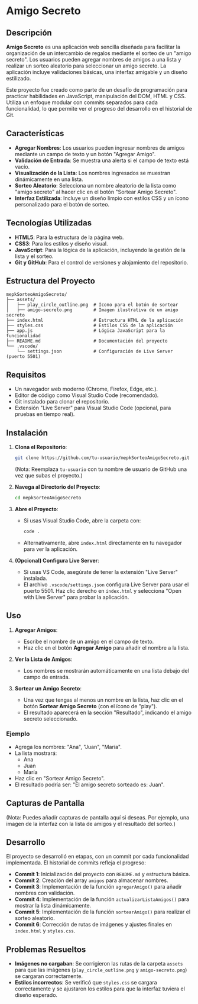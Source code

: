 

# Amigo Secreto

## Descripción
**Amigo Secreto** es una aplicación web sencilla diseñada para facilitar la organización de un intercambio de regalos mediante el sorteo de un "amigo secreto". Los usuarios pueden agregar nombres de amigos a una lista y realizar un sorteo aleatorio para seleccionar un amigo secreto. La aplicación incluye validaciones básicas, una interfaz amigable y un diseño estilizado.

Este proyecto fue creado como parte de un desafío de programación para practicar habilidades en JavaScript, manipulación del DOM, HTML y CSS. Utiliza un enfoque modular con commits separados para cada funcionalidad, lo que permite ver el progreso del desarrollo en el historial de Git.

## Características
- **Agregar Nombres**: Los usuarios pueden ingresar nombres de amigos mediante un campo de texto y un botón "Agregar Amigo".
- **Validación de Entrada**: Se muestra una alerta si el campo de texto está vacío.
- **Visualización de la Lista**: Los nombres ingresados se muestran dinámicamente en una lista.
- **Sorteo Aleatorio**: Selecciona un nombre aleatorio de la lista como "amigo secreto" al hacer clic en el botón "Sortear Amigo Secreto".
- **Interfaz Estilizada**: Incluye un diseño limpio con estilos CSS y un ícono personalizado para el botón de sorteo.

## Tecnologías Utilizadas
- **HTML5**: Para la estructura de la página web.
- **CSS3**: Para los estilos y diseño visual.
- **JavaScript**: Para la lógica de la aplicación, incluyendo la gestión de la lista y el sorteo.
- **Git y GitHub**: Para el control de versiones y alojamiento del repositorio.

## Estructura del Proyecto
```
mepkSorteoAmigoSecreto/
├── assets/
│   ├── play_circle_outline.png  # Ícono para el botón de sortear
│   ├── amigo-secreto.png        # Imagen ilustrativa de un amigo secreto
├── index.html                   # Estructura HTML de la aplicación
├── styles.css                   # Estilos CSS de la aplicación
├── app.js                       # Lógica JavaScript para la funcionalidad
├── README.md                    # Documentación del proyecto
└── .vscode/
    └── settings.json            # Configuración de Live Server (puerto 5501)
```

## Requisitos
- Un navegador web moderno (Chrome, Firefox, Edge, etc.).
- Editor de código como Visual Studio Code (recomendado).
- Git instalado para clonar el repositorio.
- Extensión "Live Server" para Visual Studio Code (opcional, para pruebas en tiempo real).

## Instalación
1. **Clona el Repositorio**:
   ```bash
   git clone https://github.com/tu-usuario/mepkSorteoAmigoSecreto.git
   ```
   (Nota: Reemplaza `tu-usuario` con tu nombre de usuario de GitHub una vez que subas el proyecto.)

2. **Navega al Directorio del Proyecto**:
   ```bash
   cd mepkSorteoAmigoSecreto
   ```

3. **Abre el Proyecto**:
   - Si usas Visual Studio Code, abre la carpeta con:
     ```bash
     code .
     ```
   - Alternativamente, abre `index.html` directamente en tu navegador para ver la aplicación.

4. **(Opcional) Configura Live Server**:
   - Si usas VS Code, asegúrate de tener la extensión "Live Server" instalada.
   - El archivo `.vscode/settings.json` configura Live Server para usar el puerto 5501. Haz clic derecho en `index.html` y selecciona "Open with Live Server" para probar la aplicación.

## Uso
1. **Agregar Amigos**:
   - Escribe el nombre de un amigo en el campo de texto.
   - Haz clic en el botón **Agregar Amigo** para añadir el nombre a la lista.

2. **Ver la Lista de Amigos**:
   - Los nombres se mostrarán automáticamente en una lista debajo del campo de entrada.

3. **Sortear un Amigo Secreto**:
   - Una vez que tengas al menos un nombre en la lista, haz clic en el botón **Sortear Amigo Secreto** (con el ícono de "play").
   - El resultado aparecerá en la sección "Resultado", indicando el amigo secreto seleccionado.

### Ejemplo
- Agrega los nombres: "Ana", "Juan", "María".
- La lista mostrará:
  - Ana
  - Juan
  - María
- Haz clic en "Sortear Amigo Secreto".
- El resultado podría ser: "El amigo secreto sorteado es: Juan".

## Capturas de Pantalla
(Nota: Puedes añadir capturas de pantalla aquí si deseas. Por ejemplo, una imagen de la interfaz con la lista de amigos y el resultado del sorteo.)

## Desarrollo
El proyecto se desarrolló en etapas, con un commit por cada funcionalidad implementada. El historial de commits refleja el progreso:

- **Commit 1**: Inicialización del proyecto con `README.md` y estructura básica.
- **Commit 2**: Creación del array `amigos` para almacenar nombres.
- **Commit 3**: Implementación de la función `agregarAmigo()` para añadir nombres con validación.
- **Commit 4**: Implementación de la función `actualizarListaAmigos()` para mostrar la lista dinámicamente.
- **Commit 5**: Implementación de la función `sortearAmigo()` para realizar el sorteo aleatorio.
- **Commit 6**: Corrección de rutas de imágenes y ajustes finales en `index.html` y `styles.css`.


## Problemas Resueltos
- **Imágenes no cargaban**: Se corrigieron las rutas de la carpeta `assets` para que las imágenes (`play_circle_outline.png` y `amigo-secreto.png`) se cargaran correctamente.
- **Estilos incorrectos**: Se verificó que `styles.css` se cargara correctamente y se ajustaron los estilos para que la interfaz tuviera el diseño esperado.






